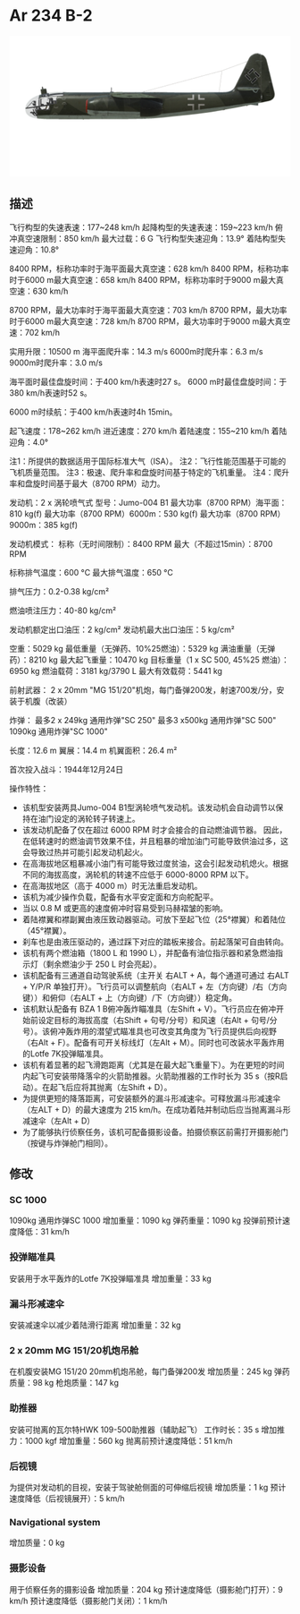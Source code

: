 # Ar 234 B-2

![ar234b2](../images/ar234b2.png)

## 描述

飞行构型的失速表速：177~248 km/h
起降构型的失速表速：159~223 km/h
俯冲真空速限制：850 km/h
最大过载：6 G
飞行构型失速迎角：13.9°
着陆构型失速迎角：10.8°

8400 RPM，标称功率时于海平面最大真空速：628 km/h
8400 RPM，标称功率时于6000 m最大真空速：658 km/h
8400 RPM，标称功率时于9000 m最大真空速：630 km/h

8700 RPM，最大功率时于海平面最大真空速：703 km/h
8700 RPM，最大功率时于6000 m最大真空速：728 km/h
8700 RPM，最大功率时于9000 m最大真空速：702 km/h

实用升限：10500 m
海平面爬升率：14.3 m/s
6000m时爬升率：6.3 m/s
9000m时爬升率：3.0 m/s

海平面时最佳盘旋时间：于400 km/h表速时27 s。
6000 m时最佳盘旋时间：于380 km/h表速时52 s。

6000 m时续航：于400 km/h表速时4h 15min。

起飞速度：178~262 km/h
进近速度：270 km/h
着陆速度：155~210 km/h
着陆迎角：4.0°

注1：所提供的数据适用于国际标准大气（ISA）。
注2：飞行性能范围基于可能的飞机质量范围。
注3：极速、爬升率和盘旋时间基于特定的飞机重量。
注4：爬升率和盘旋时间基于最大（8700 RPM）动力。

发动机：2 x 涡轮喷气式
型号：Jumo-004 B1
最大功率（8700 RPM）海平面：810 kg(f)
最大功率（8700 RPM）6000m：530 kg(f)
最大功率（8700 RPM）9000m：385 kg(f)

发动机模式：
标称（无时间限制）：8400 RPM
最大（不超过15min）：8700 RPM

标称排气温度：600 °C
最大排气温度：650 °C

排气压力：0.2-0.38 kg/cm²

燃油喷注压力：40-80 kg/cm²

发动机额定出口油压：2 kg/cm²
发动机最大出口油压：5 kg/cm²

空重：5029 kg
最低重量（无弹药、10%25燃油）：5329 kg
满油重量（无弹药）：8210 kg
最大起飞重量：10470 kg
目标重量（1 x SC 500, 45%25 燃油）：6950 kg
燃油载荷：3181 kg/3790 L
最大有效载荷：5441 kg

前射武器：
2 x 20mm "MG 151/20"机炮，每门备弹200发，射速700发/分，安装于机腹（改装）

炸弹：
最多2 x 249kg 通用炸弹"SC 250"
最多3 x500kg 通用炸弹"SC 500"
1090kg 通用炸弹"SC 1000"

长度：12.6 m
翼展：14.4 m
机翼面积：26.4 m²

首次投入战斗：1944年12月24日

操作特性：
- 该机型安装两具Jumo-004 B1型涡轮喷气发动机。该发动机会自动调节以保持在油门设定的涡轮转子转速上。
- 该发动机配备了仅在超过 6000 RPM 时才会接合的自动燃油调节器。
因此，在低转速时的燃油调节效果不佳，并且粗暴的增加油门可能导致供油过多，这会导致过热并可能引起发动机起火。
- 在高海拔地区粗暴减小油门有可能导致过度贫油，这会引起发动机熄火。根据不同的海拔高度，涡轮机的转速不应低于 6000-8000 RPM 以下。
- 在高海拔地区（高于 4000 m）时无法重启发动机。
- 该机为减少操作负载，配备有水平安定面和方向舵配平。
- 当以 0.8 M 或更高的速度俯冲时容易受到马赫褶皱的影响。
- 着陆襟翼和襟副翼由液压致动器驱动。可放下至起飞位（25°襟翼）和着陆位（45°襟翼）。
- 刹车也是由液压驱动的，通过踩下对应的踏板来接合。前起落架可自由转向。
- 该机有两个燃油箱（1800 L 和 1990 L），并配备有油位指示器和紧急燃油指示灯（剩余燃油少于 250 L 时会亮起）。
- 该机配备有三通道自动驾驶系统（主开关 右ALT + A，每个通道可通过 右ALT + Y/P/R 单独打开）。飞行员可以调整航向（右ALT + 左（方向键）/右（方向键））和俯仰（右ALT + 上（方向键）/下（方向键））稳定角。
- 该机默认配备有 BZA 1 B俯冲轰炸瞄准具（左Shift + V）。飞行员应在俯冲开始前设定目标的海拔高度（右Shift + 句号/分号）和风速（右Alt + 句号/分号）。该俯冲轰炸用的潜望式瞄准具也可改变其角度为飞行员提供后向视野（右Alt + F）。配备有可开关标线灯（左Alt + M）。同时也可改装水平轰炸用的Lotfe 7K投弹瞄准具。
- 该机有着显著的起飞滑跑距离（尤其是在最大起飞重量下）。为在更短的时间内起飞可安装带降落伞的火箭助推器。火箭助推器的工作时长为 35 s（按R启动）。在起飞后应将其抛离（左Shift + D）。
- 为提供更短的降落距离，可安装额外的漏斗形减速伞。可释放漏斗形减速伞（左ALT + D）的最大速度为 215 km/h。在成功着陆并制动后应当抛离漏斗形减速伞（左Alt + D）
- 为了能够执行侦察任务，该机可配备摄影设备。拍摄侦察区前需打开摄影舱门（按键与炸弹舱门相同）。

## 修改


### SC 1000

1090kg 通用炸弹SC 1000
增加重量：1090 kg
弹药重量：1090 kg
投弹前预计速度降低：31 km/h


### 投弹瞄准具

安装用于水平轰炸的Lotfe 7K投弹瞄准具
增加重量：33 kg


### 漏斗形减速伞

安装减速伞以减少着陆滑行距离
增加重量：32 kg


### 2 x 20mm MG 151/20机炮吊舱

在机腹安装MG 151/20 20mm机炮吊舱，每门备弹200发
增加质量：245 kg
弹药质量：98 kg
枪炮质量：147 kg


### 助推器

安装可抛离的瓦尔特HWK 109-500助推器（辅助起飞）
工作时长：35 s
增加推力：1000 kgf
增加重量：560 kg
抛离前预计速度降低：51 km/h


### 后视镜

为提供对发动机的目视，安装于驾驶舱侧面的可伸缩后视镜
增加质量：1 kg
预计速度降低（后视镜展开）：5 km/h


### Navigational system


增加质量：0 kg


### 摄影设备

用于侦察任务的摄影设备
增加质量：204 kg
预计速度降低（摄影舱门打开）：9 km/h
预计速度降低（摄影舱门关闭）：1 km/h